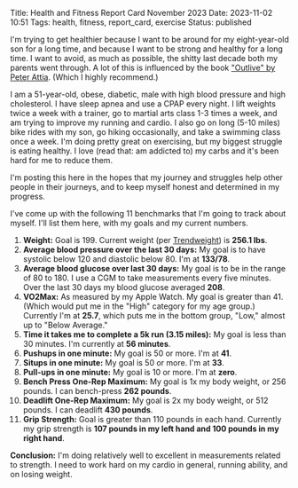 Title: Health and Fitness Report Card November 2023
Date: 2023-11-02 10:51
Tags: health, fitness, report_card, exercise
Status: published

I'm trying to get healthier because I want to be around for my eight-year-old son for a long time, and because I want to be strong and healthy for a long time. I want to avoid, as much as possible, the shitty last decade both my parents went through. A lot of this is influenced by the book ["Outlive" by Peter Attia](https://peterattiamd.com/outlive/). (Which I highly recommend.)

I am a 51-year-old, obese, diabetic, male with high blood pressure and high cholesterol. I have sleep apnea and use a CPAP every night. I lift weights twice a week with a trainer, go to martial arts class 1-3 times a week, and am trying to improve my running and cardio. I also go on long (5-10 miles) bike rides with my son, go hiking occasionally, and take a swimming class once a week. I'm doing pretty great on exercising, but my biggest struggle is eating healthy. I love (read that: am addicted to) my carbs and it's been hard for me to reduce them.

I'm posting this here in the hopes that my journey and struggles help other people in their journeys, and to keep myself honest and determined in my progress.

I've come up with the following 11 benchmarks that I'm going to track about myself. I'll list them here, with my goals and my current numbers.

1. **Weight:** Goal is 199. Current weight (per [Trendweight](https://trendweight.com/u/c2ad53965ddc40/)) is **256.1 lbs**.
2. **Average blood pressure over the last 30 days:** My goal is to have systolic below 120 and diastolic below 80. I'm at **133/78**.
3. **Average blood glucose over last 30 days:** My goal is to be in the range of 80 to 180. I use a CGM to take measurements every five minutes. Over the last 30 days my blood glucose averaged **208**.
4. **VO2Max:** As measured by my Apple Watch. My goal is greater than 41. (Which would put me in the "High" category for my age group.) Currently I'm at **25.7**, which puts me in the bottom group, "Low," almost up to "Below Average."
5. **Time it takes me to complete a 5k run (3.15 miles):** My goal is less than 30 minutes. I'm currently at **56 minutes**.
6. **Pushups in one minute:** My goal is 50 or more. I'm at **41**.
7. **Situps in one minute:** My goal is 50 or more. I'm at **33**.
8. **Pull-ups in one minute:** My goal is 10 or more. I'm at **zero**.
9. **Bench Press One-Rep Maximum:** My goal is 1x my body weight, or 256 pounds. I can bench-press **262 pounds**.
10. **Deadlift One-Rep Maximum:** My goal is 2x my body weight, or 512 pounds. I can deadlift **430 pounds**.
11. **Grip Strength:** Goal is greater than 110 pounds in each hand. Currently my grip strength is **107 pounds in my left hand and 100 pounds in my right hand**.

**Conclusion:** I'm doing relatively well to excellent in measurements related to strength. I need to work hard on my cardio in general, running ability, and on losing weight.
